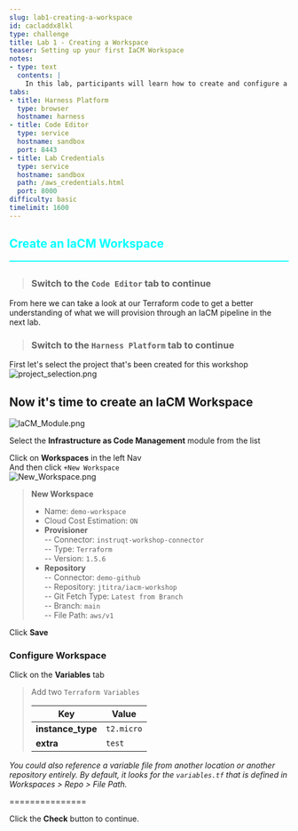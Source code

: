 ```yaml
---
slug: lab1-creating-a-workspace
id: cacladdx8lkl
type: challenge
title: Lab 1 - Creating a Workspace
teaser: Setting up your first IaCM Workspace
notes:
- type: text
  contents: |
    In this lab, participants will learn how to create and configure a workspace in Harness IaCM. This will serve as the foundation for the subsequent labs, where you will manage your infrastructure as code.
tabs:
- title: Harness Platform
  type: browser
  hostname: harness
- title: Code Editor
  type: service
  hostname: sandbox
  port: 8443
- title: Lab Credentials
  type: service
  hostname: sandbox
  path: /aws_credentials.html
  port: 8000
difficulty: basic
timelimit: 1600
---
```


<style type="text/css" rel="stylesheet">
hr.cyan { background-color: cyan; color: cyan; height: 2px; margin-bottom: -10px; }
h2.cyan { color: cyan; }
</style><h2 class="cyan">Create an IaCM Workspace</h2>
<hr class="cyan">
<br>

> ### Switch to the ```Code Editor``` tab to continue
From here we can take a look at our Terraform code to get a better understanding of what we will provision through an IaCM pipeline in the next lab.


> ### Switch to the ```Harness Platform``` tab to continue

First let's select the project that's been created for this workshop <br>
![project_selection.png](https://raw.githubusercontent.com/jtitra/field-workshops/main/assets/images/project_selection.png)

## Now it's time to create an IaCM Workspace
![IaCM_Module.png](https://raw.githubusercontent.com/jtitra/field-workshops/main/se-workshop-iacm/assets/images/IaCM_Module.png)

Select the **Infrastructure as Code Management** module from the list <br>

Click on **Workspaces** in the left Nav <br>
And then click ```+New Workspace``` <br>
![New_Workspace.png](https://raw.githubusercontent.com/jtitra/field-workshops/main/se-workshop-iacm/assets/images/New_Workspace.png)


> **New Workspace**
> - Name: ```demo-workspace``` <br>
> - Cloud Cost Estimation: ```ON``` <br>
> - **Provisioner** <br>
> -- Connector: ```instruqt-workshop-connector``` <br>
> -- Type: ```Terraform``` <br>
> -- Version: ```1.5.6``` <br>
> - **Repository** <br>
> -- Connector: ```demo-github``` <br>
> -- Repository: ```jtitra/iacm-workshop``` <br>
> -- Git Fetch Type: ```Latest from Branch``` <br>
> -- Branch: ```main``` <br>
> -- File Path: ```aws/v1``` <br>

Click **Save**

### Configure Workspace
Click on the **Variables** tab <br>

> Add two ```Terraform Variables``` <br>
>
> | Key           | Value     |
> |---------------|-----------|
> | **instance_type** | `t2.micro` |
> | **extra**         | `test`     |


*You could also reference a variable file from another location or another repository entirely. By default, it looks for the ```variables.tf``` that is defined in Workspaces > Repo > File Path.*

===============

Click the **Check** button to continue.
